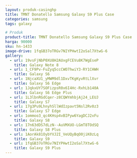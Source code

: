```yaml
---
layout: produk-casinghp
title: TMNT Donatello Samsung Galaxy S9 Plus Case
categories: samsung
tags: galaxy

# Produk
product-title: TMNT Donatello Samsung Galaxy S9 Plus Case
harga: 90000
sku: hn-1433
image-drive: 1fqGB37oTRGv7NIYPHwtI2oSal7XtwG-6
gallery:
  - url: 19vsFjNbP0XU8H2AUxgFCEVu8K7WgEseP
    title: Galaxy Note 8
  - url: 1_CF9Pv-FuZyq5ccCWO7hwiY3-RY1CHWH
    title: Galaxy S6
  - url: 1NjcaXU1_yMWM9dl1DxvTKgKyvRtLlXvr
    title: Galaxy S6 Edge
  - url: 1JqkxUY7SOFizpsR0x6I4Hc-RxhLb140A
    title: Galaxy S6 Edge Plus
  - url: 1L3lbnRGdCqer-z8CQWYmhbjAj24_LEUJ
    title: Galaxy S7
  - url: 17g3Pu9LhnyhSllWdIzpavt5Nsl2Rv0z3
    title: Galaxy S7 Edge
  - url: 1ommoo3_qc4KHsp4vBIPyw6YagDCJ2xFu
    title: Galaxy S8
  - url: 17n63dDS7dLzN--AuVMXUO-LGmT8TOdSQ
    title: Galaxy S8 Plus
  - url: 1AorAk81OybYVJ2I_VeUQyBqO0jiK0zLq
    title: Galaxy S9
  - url: 1fqGB37oTRGv7NIYPHwtI2oSal7XtwG-6
    title: Galaxy S9 Plus
---
```

